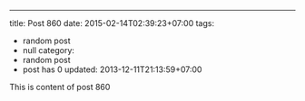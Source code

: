 ---
title: Post 860
date: 2015-02-14T02:39:23+07:00
tags:
  - random post
  - null
category:
  - random post
  - post has 0
updated: 2013-12-11T21:13:59+07:00

This is content of post 860